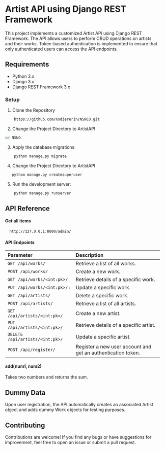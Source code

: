 # Artist API using Django REST Framework

This project implements a customized Artist API using Django REST Framework. The API allows users to perform CRUD operations on artists and their works. Token-based authentication is implemented to ensure that only authenticated users can access the API endpoints.

## Requirements

+ Python 3.x
+ Django 3.x
+ Django REST Framework 3.x

### Setup

1. Clone the Repository

```bash
    https://github.com/Kodiererin/NSNCO.git
```

2. Change the Project Directory to ArtistAPI

```bash
cd NSNO
```

3. Apply the database migrations:

```bash
    python manage.py migrate
```

4. Change the Project Directory to ArtistAPI

```bash
   python manage.py createsuperuser

```

5. Run the development server:

```bash
    python manage.py runserver
```

## API Reference

#### Get all items

```http
  http://127.0.0.1:8000/admin/
```

#### API Endpoints

| Parameter                         | Description                                                  |
| :-------------------------------- | :----------------------------------------------------------- |
| `GET /api/works/`               | Retrieve a list of all works.                                |
| `POST /api/works/`              | Create a new work.                                           |
| `GET /api/works/<int:pk>/`      | Retrieve details of a specific work.                         |
| `PUT /api/works/<int:pk>/:`     | Update a specific work.                                      |
| `GET /api/artists/`             | Delete a specific work.                                      |
| `POST /api/artists/`            | Retrieve a list of all artists.                              |
| `GET /api/artists/<int:pk>/`    | Create a new artist.                                         |
| `PUT /api/artists/<int:pk>/`    | Retrieve details of a specific artist.                       |
| `DELETE /api/artists/<int:pk>/` | Update a specific artist.                                    |
| `POST /api/register/`           | Register a new user account and get an authentication token. |

#### add(num1, num2)

Takes two numbers and returns the sum.

## Dummy Data

Upon user registration, the API automatically creates an associated Artist object and adds dummy Work objects for testing purposes.

## Contributing

Contributions are welcome! If you find any bugs or have suggestions for improvement, feel free to open an issue or submit a pull request.

